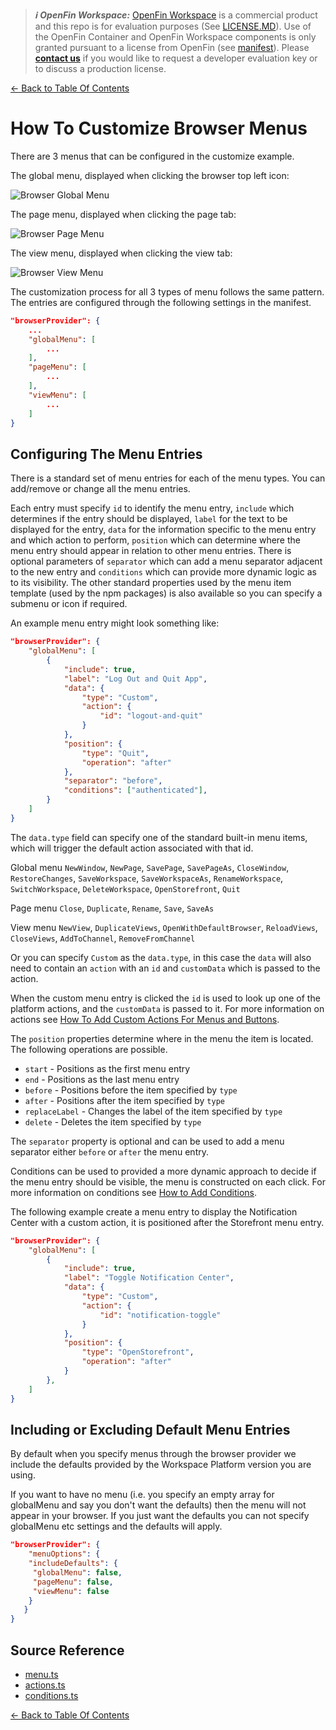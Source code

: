 > **_:information_source: OpenFin Workspace:_** [OpenFin Workspace](https://www.openfin.co/workspace/) is a commercial product and this repo is for evaluation purposes (See [LICENSE.MD](../LICENSE.MD)). Use of the OpenFin Container and OpenFin Workspace components is only granted pursuant to a license from OpenFin (see [manifest](../public/manifest.fin.json)). Please [**contact us**](https://www.openfin.co/workspace/poc/) if you would like to request a developer evaluation key or to discuss a production license.

[<- Back to Table Of Contents](../README.md)

# How To Customize Browser Menus

There are 3 menus that can be configured in the customize example.

The global menu, displayed when clicking the browser top left icon:

![Browser Global Menu](./assets/browser-menu-global.png)

The page menu, displayed when clicking the page tab:

![Browser Page Menu](./assets/browser-menu-page.png)

The view menu, displayed when clicking the view tab:

![Browser View Menu](./assets/browser-menu-view.png)

The customization process for all 3 types of menu follows the same pattern. The entries are configured through the following settings in the manifest.

```json
"browserProvider": {
    ...
    "globalMenu": [
        ...
    ],
    "pageMenu": [
        ...
    ],
    "viewMenu": [
        ...
    ]
}
```

## Configuring The Menu Entries

There is a standard set of menu entries for each of the menu types. You can add/remove or change all the menu entries.

Each entry must specify `id` to identify the menu entry, `include` which determines if the entry should be displayed, `label` for the text to be displayed for the entry, `data` for the information specific to the menu entry and which action to perform, `position` which can determine where the menu entry should appear in relation to other menu entries. There is optional parameters of `separator` which can add a menu separator adjacent to the new entry and `conditions` which can provide more dynamic logic as to its visibility. The other standard properties used by the menu item template (used by the npm packages) is also available so you can specify a submenu or icon if required.

An example menu entry might look something like:

```json
"browserProvider": {
    "globalMenu": [
        {
            "include": true,
            "label": "Log Out and Quit App",
            "data": {
                "type": "Custom",
                "action": {
                    "id": "logout-and-quit"
                }
            },
            "position": {
                "type": "Quit",
                "operation": "after"
            },
            "separator": "before",
            "conditions": ["authenticated"],
        }
    ]
}
```

The `data.type` field can specify one of the standard built-in menu items, which will trigger the default action associated with that id.

Global menu `NewWindow`, `NewPage`, `SavePage`, `SavePageAs`, `CloseWindow`, `RestoreChanges`, `SaveWorkspace`, `SaveWorkspaceAs`, `RenameWorkspace`, `SwitchWorkspace`, `DeleteWorkspace`, `OpenStorefront`, `Quit`

Page menu `Close`, `Duplicate`, `Rename`, `Save`, `SaveAs`

View menu `NewView`, `DuplicateViews`, `OpenWithDefaultBrowser`, `ReloadViews`, `CloseViews`, `AddToChannel`, `RemoveFromChannel`

Or you can specify `Custom` as the `data.type`, in this case the `data` will also need to contain an `action` with an `id` and `customData` which is passed to the action.

When the custom menu entry is clicked the `id` is used to look up one of the platform actions, and the `customData` is passed to it. For more information on actions see [How To Add Custom Actions For Menus and Buttons](./how-to-add-custom-actions-for-menus-and-buttons.md).

The `position` properties determine where in the menu the item is located. The following operations are possible.

- `start` - Positions as the first menu entry
- `end` - Positions as the last menu entry
- `before` - Positions before the item specified by `type`
- `after` - Positions after the item specified by `type`
- `replaceLabel` - Changes the label of the item specified by `type`
- `delete` - Deletes the item specified by `type`

The `separator` property is optional and can be used to add a menu separator either `before` or `after` the menu entry.

Conditions can be used to provided a more dynamic approach to decide if the menu entry should be visible, the menu is constructed on each click. For more information on conditions see [How to Add Conditions](./how-to-add-conditions.md).

The following example create a menu entry to display the Notification Center with a custom action, it is positioned after the Storefront menu entry.

```json
"browserProvider": {
    "globalMenu": [
        {
            "include": true,
            "label": "Toggle Notification Center",
            "data": {
                "type": "Custom",
                "action": {
                    "id": "notification-toggle"
                }
            },
            "position": {
                "type": "OpenStorefront",
                "operation": "after"
            }
        },
    ]
}
```

## Including or Excluding Default Menu Entries

By default when you specify menus through the browser provider we include the defaults provided by the Workspace Platform version you are using.

If you want to have no menu (i.e. you specify an empty array for globalMenu and say you don't want the defaults) then the menu will not appear in your browser. If you just want the defaults you can not specify globalMenu etc settings and the defaults will apply.

```json
"browserProvider": {
    "menuOptions": {
    "includeDefaults": {
     "globalMenu": false,
     "pageMenu": false,
     "viewMenu": false
    }
   }
}
```

## Source Reference

- [menu.ts](../client/src/framework/menu.ts)
- [actions.ts](../client/src/framework/actions.ts)
- [conditions.ts](../client/src/framework/conditions.ts)

[<- Back to Table Of Contents](../README.md)
